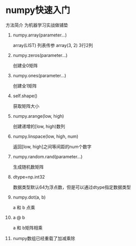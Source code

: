 # numpy快速入门
方法简介 为机器学习实战做铺垫
1. numpy.array(parameter...)

    array(LIST) 列表传参
    array(3, 2) 3行2列
2. numpy.zeros(parameter...)
    
    创建全0矩阵
3. numpy.ones(parameter...)

    创建全1矩阵
4. self.shape()
    
    获取矩阵大小
5. numpy.arange(low, high)
    
    创建递增的[low, high)数列
6. numpy.linspace(low, high, num)

    返回[low, high]之间等间距的num个数字
7. numpy.random.rand(parameter...)

    生成随机数矩阵
8. dtype=np.int32
    
    数据类型默认64为浮点数，但是可以通过dtype指定数据类型
9. numpy.dot(a, b)

    a 和 b 点乘
10. a @ b 

    a 和 b矩阵相乘
11. numpy数组已经重载了加减乘除